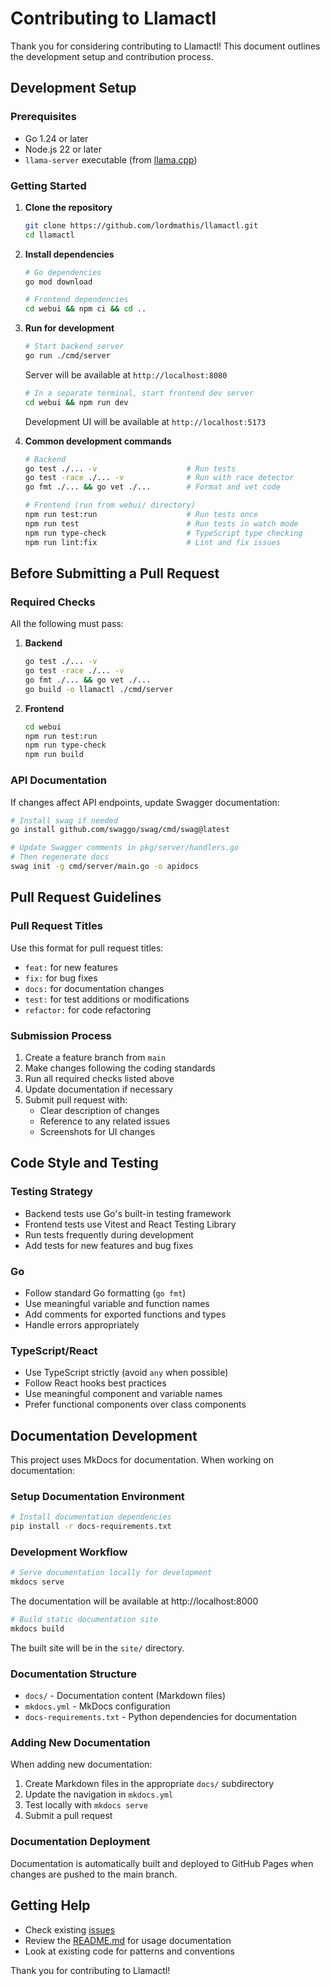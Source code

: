# Contributing to Llamactl

Thank you for considering contributing to Llamactl! This document outlines the development setup and contribution process.

## Development Setup

### Prerequisites

- Go 1.24 or later
- Node.js 22 or later
- `llama-server` executable (from [llama.cpp](https://github.com/ggml-org/llama.cpp))

### Getting Started

1. **Clone the repository**
   ```bash
   git clone https://github.com/lordmathis/llamactl.git
   cd llamactl
   ```

2. **Install dependencies**
   ```bash
   # Go dependencies
   go mod download
   
   # Frontend dependencies
   cd webui && npm ci && cd ..
   ```

3. **Run for development**
   ```bash
   # Start backend server
   go run ./cmd/server
   ```
   Server will be available at `http://localhost:8080`
   
   ```bash
   # In a separate terminal, start frontend dev server
   cd webui && npm run dev
   ```
   Development UI will be available at `http://localhost:5173`

4. **Common development commands**
   ```bash
   # Backend
   go test ./... -v                    # Run tests
   go test -race ./... -v              # Run with race detector
   go fmt ./... && go vet ./...        # Format and vet code
   
   # Frontend (run from webui/ directory)
   npm run test:run                    # Run tests once
   npm run test                        # Run tests in watch mode
   npm run type-check                  # TypeScript type checking
   npm run lint:fix                    # Lint and fix issues
   ```

## Before Submitting a Pull Request

### Required Checks

All the following must pass:

1. **Backend**
   ```bash
   go test ./... -v
   go test -race ./... -v
   go fmt ./... && go vet ./...
   go build -o llamactl ./cmd/server
   ```

2. **Frontend**
   ```bash
   cd webui
   npm run test:run
   npm run type-check
   npm run build
   ```

### API Documentation

If changes affect API endpoints, update Swagger documentation:

```bash
# Install swag if needed
go install github.com/swaggo/swag/cmd/swag@latest

# Update Swagger comments in pkg/server/handlers.go
# Then regenerate docs
swag init -g cmd/server/main.go -o apidocs
```

## Pull Request Guidelines

### Pull Request Titles
Use this format for pull request titles:
- `feat:` for new features
- `fix:` for bug fixes  
- `docs:` for documentation changes
- `test:` for test additions or modifications
- `refactor:` for code refactoring

### Submission Process
1. Create a feature branch from `main`
2. Make changes following the coding standards
3. Run all required checks listed above
4. Update documentation if necessary
5. Submit pull request with:
   - Clear description of changes
   - Reference to any related issues
   - Screenshots for UI changes

## Code Style and Testing

### Testing Strategy
- Backend tests use Go's built-in testing framework
- Frontend tests use Vitest and React Testing Library
- Run tests frequently during development
- Add tests for new features and bug fixes

### Go
- Follow standard Go formatting (`go fmt`)
- Use meaningful variable and function names  
- Add comments for exported functions and types
- Handle errors appropriately

### TypeScript/React
- Use TypeScript strictly (avoid `any` when possible)
- Follow React hooks best practices
- Use meaningful component and variable names
- Prefer functional components over class components

## Documentation Development

This project uses MkDocs for documentation. When working on documentation:

### Setup Documentation Environment

```bash
# Install documentation dependencies
pip install -r docs-requirements.txt
```

### Development Workflow

```bash
# Serve documentation locally for development
mkdocs serve
```
The documentation will be available at http://localhost:8000

```bash
# Build static documentation site
mkdocs build
```
The built site will be in the `site/` directory.

### Documentation Structure

- `docs/` - Documentation content (Markdown files)
- `mkdocs.yml` - MkDocs configuration
- `docs-requirements.txt` - Python dependencies for documentation

### Adding New Documentation

When adding new documentation:

1. Create Markdown files in the appropriate `docs/` subdirectory
2. Update the navigation in `mkdocs.yml`
3. Test locally with `mkdocs serve`
4. Submit a pull request

### Documentation Deployment

Documentation is automatically built and deployed to GitHub Pages when changes are pushed to the main branch.

## Getting Help

- Check existing [issues](https://github.com/lordmathis/llamactl/issues)
- Review the [README.md](README.md) for usage documentation  
- Look at existing code for patterns and conventions

Thank you for contributing to Llamactl!